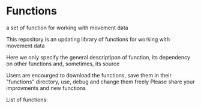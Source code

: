 # Functions
a set of function for working with movement data

This repository is an updating library of functions for working with movement data

Here we only specify the general descriptipon of function, its dependency on other functions and, sometimes, its source

Users are encourged to download the functions, save them in their "functions" directory, use, debug and change them freely
Please share your improvments and new functions

List of functions:

